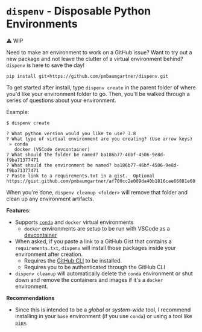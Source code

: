 # `dispenv` - Disposable Python Environments

⚠️ WIP  

Need to make an environment to work on a GitHub issue? Want to try out a new package and not leave the clutter of a virtual environment behind? `dispenv` is here to save the day! 

```
pip install git+https://github.com/pmbaumgartner/dispenv.git
```

To get started after install, type `dispenv create` in the parent folder of where you'd like your environment folder to go. Then, you'll be walked through a series of questions about your environment.

Example:

```
$ dispenv create

? What python version would you like to use? 3.8
? What type of virtual environment are you creating? (Use arrow keys)
 » conda
   docker (VSCode devcontainer)
? What should the folder be named? ba186b77-46bf-4506-9e8d-f9ba71377471
? What should the environment be named? ba186b77-46bf-4506-9e8d-f9ba71377471
? Paste link to a requirements.txt in a gist.  Optional https://gist.github.com/pmbaumgartner/af700cc2e009da40b1816cae66881e60
```

When you're done, `dispenv cleanup <folder>` will remove that folder and clean up any environment artifacts. 

**Features**:

- Supports [`conda`](https://docs.conda.io/projects/conda/en/latest/user-guide/concepts/environments.html#virtual-environments) and `docker` virtual environments
  - `docker` environments are setup to be run with VSCode as a [devcontainer](https://code.visualstudio.com/docs/remote/containers)
- When asked, if you paste a link to a GitHub Gist that contains a `requirements.txt`, `dispenv` will install those packages inside your environment after creation.
  - Requires the [GitHub CLI](https://cli.github.com/) to be installed.
  - Requires you to be authenticated through the GitHub CLI
- `dispenv cleanup` will automatically delete the `conda` environment or shut down and remove the containers and images if it's a `docker` environment.

**Recommendations**

- Since this is intended to be a _global_ or _system-wide_ tool, I recommend installing in your `base` environment (if you use `conda`) or using a tool like [`pipx`](https://github.com/pypa/pipx).